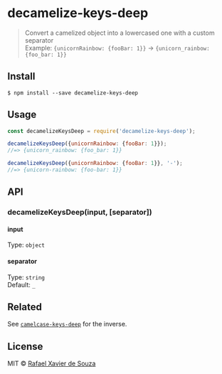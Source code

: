 # decamelize-keys-deep

> Convert a camelized object into a lowercased one with a custom separator<br>
> Example: `{unicornRainbow: {fooBar: 1}}` → `{unicorn_rainbow: {foo_bar: 1}}`


## Install

```
$ npm install --save decamelize-keys-deep
```


## Usage

```js
const decamelizeKeysDeep = require('decamelize-keys-deep');

decamelizeKeysDeep({unicornRainbow: {fooBar: 1}});
//=> {unicorn_rainbow: {foo_bar: 1}}

decamelizeKeysDeep({unicornRainbow: {fooBar: 1}}, '-');
//=> {unicorn-rainbow: {foo-bar: 1}}
```


## API

### decamelizeKeysDeep(input, [separator])

#### input

Type: `object`

#### separator

Type: `string`<br>
Default: `_`

## Related

See [`camelcase-keys-deep`](https://github.com/rxaviers/camelcase-keys-deep) for the inverse.

## License

MIT © [Rafael Xavier de Souza](https://rafael.xavier.blog.br)

